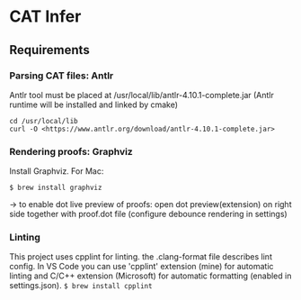 # CAT Infer

## Requirements

### Parsing CAT files: Antlr

Antlr tool must be placed at /usr/local/lib/antlr-4.10.1-complete.jar
(Antlr runtime will be installed and linked by cmake)

```
cd /usr/local/lib
curl -O <https://www.antlr.org/download/antlr-4.10.1-complete.jar>
```

### Rendering proofs: Graphviz

Install Graphviz. For Mac:

`$ brew install graphviz`

-> to enable dot live preview of proofs: open dot preview(extension) on right side together with proof.dot file (configure debounce rendering in settings)

### Linting

This project uses cpplint for linting. the .clang-format file describes lint config. In VS Code you can use 'cpplint' extension (mine) for automatic linting and C/C++ extension (Microsoft) for automatic formatting (enabled in settings.json).
`$ brew install cpplint`
